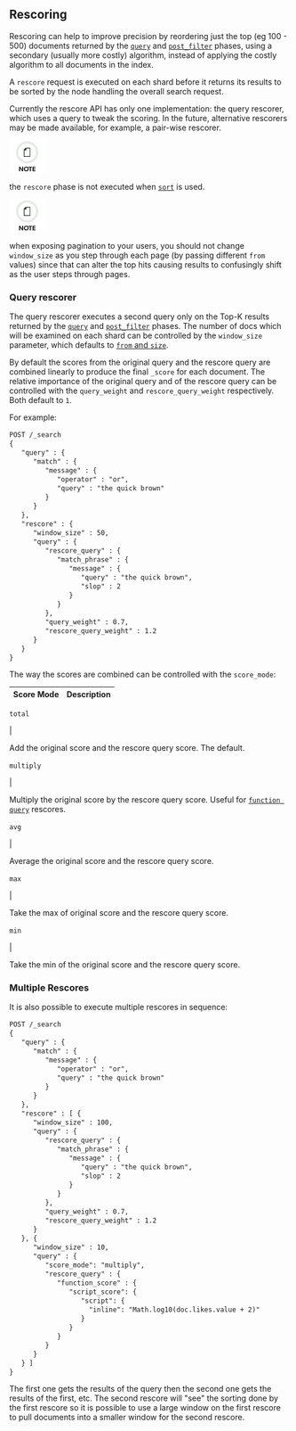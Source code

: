 ## Rescoring

Rescoring can help to improve precision by reordering just the top (eg 100 - 500) documents returned by the [`query`](search-request-query.html) and [`post_filter`](search-request-post-filter.html) phases, using a secondary (usually more costly) algorithm, instead of applying the costly algorithm to all documents in the index.

A `rescore` request is executed on each shard before it returns its results to be sorted by the node handling the overall search request.

Currently the rescore API has only one implementation: the query rescorer, which uses a query to tweak the scoring. In the future, alternative rescorers may be made available, for example, a pair-wise rescorer.

![Note](images/icons/note.png)

the `rescore` phase is not executed when [`sort`](search-request-sort.html) is used.

![Note](images/icons/note.png)

when exposing pagination to your users, you should not change `window_size` as you step through each page (by passing different `from` values) since that can alter the top hits causing results to confusingly shift as the user steps through pages.

### Query rescorer

The query rescorer executes a second query only on the Top-K results returned by the [`query`](search-request-query.html) and [`post_filter`](search-request-post-filter.html) phases. The number of docs which will be examined on each shard can be controlled by the `window_size` parameter, which defaults to [`from` and `size`](search-request-from-size.html).

By default the scores from the original query and the rescore query are combined linearly to produce the final `_score` for each document. The relative importance of the original query and of the rescore query can be controlled with the `query_weight` and `rescore_query_weight` respectively. Both default to `1`.

For example:
    
    
    POST /_search
    {
       "query" : {
          "match" : {
             "message" : {
                "operator" : "or",
                "query" : "the quick brown"
             }
          }
       },
       "rescore" : {
          "window_size" : 50,
          "query" : {
             "rescore_query" : {
                "match_phrase" : {
                   "message" : {
                      "query" : "the quick brown",
                      "slop" : 2
                   }
                }
             },
             "query_weight" : 0.7,
             "rescore_query_weight" : 1.2
          }
       }
    }

The way the scores are combined can be controlled with the `score_mode`:

Score Mode | Description  
---|---  
  
`total`

| 

Add the original score and the rescore query score. The default.  
  
`multiply`

| 

Multiply the original score by the rescore query score. Useful for [`function query`](query-dsl-function-score-query.html) rescores.  
  
`avg`

| 

Average the original score and the rescore query score.  
  
`max`

| 

Take the max of original score and the rescore query score.  
  
`min`

| 

Take the min of the original score and the rescore query score.  
  
### Multiple Rescores

It is also possible to execute multiple rescores in sequence:
    
    
    POST /_search
    {
       "query" : {
          "match" : {
             "message" : {
                "operator" : "or",
                "query" : "the quick brown"
             }
          }
       },
       "rescore" : [ {
          "window_size" : 100,
          "query" : {
             "rescore_query" : {
                "match_phrase" : {
                   "message" : {
                      "query" : "the quick brown",
                      "slop" : 2
                   }
                }
             },
             "query_weight" : 0.7,
             "rescore_query_weight" : 1.2
          }
       }, {
          "window_size" : 10,
          "query" : {
             "score_mode": "multiply",
             "rescore_query" : {
                "function_score" : {
                   "script_score": {
                      "script": {
                        "inline": "Math.log10(doc.likes.value + 2)"
                      }
                   }
                }
             }
          }
       } ]
    }

The first one gets the results of the query then the second one gets the results of the first, etc. The second rescore will "see" the sorting done by the first rescore so it is possible to use a large window on the first rescore to pull documents into a smaller window for the second rescore.
